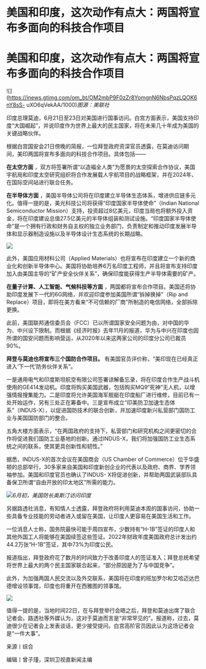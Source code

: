 # 美国和印度，这次动作有点大：两国将宣布多面向的科技合作项目

# 美国和印度，这次动作有点大：两国将宣布多面向的科技合作项目

![](https://inews.gtimg.com/om_bt/OM2mbP9F0zZr8YomgnN6NbsPqzLQOK6nY8sS-
uXO6qVekAA/1000)_图源：美联社_

印度总理莫迪，6月21日至23日对美国进行国事访问。白宫方面表示，美国支持印度“大国崛起”，并说印度作为世界上最大的民主国家，将在未来几十年成为美国的关键战略伙伴。

根据白宫国安会21日傍晚的简报，一位拜登政府资深官员透露，在莫迪访问期间，美印两国将宣布多面向的科技合作项目。具体包括——

**在太空方面**
，双方将签署所谓“以造福全人类”为愿景的太空探索合作协议，美国宇航局和印度太空研究组织将合作发展载人宇航项目的战略框架，并在2024年、在国际空间站进行联合任务。

**在半导体方面** ，美国半导体公司将在印度建立半导体生态体系，增进供应链多元化。值得一提的是，美光科技公司将获得“印度国家半导体使命”（Indian
National Semiconductor
Mission）支持，投资超过8亿美元，印度当局也将额外投入资金，将在印度建设总值27.5亿美元的半导体组装和测试设施。“印度国家半导体使命”是一个拥有行政和财务自主权的独立业务部门，负责制定和推动印度发展半导体和显示器制造设施以及半导体设计生态系统的长期战略。

![](https://inews.gtimg.com/om_bt/OOLK0tjdmEm3AJEAlHGuTpJbZVj3Xl2tFYwizpn3w8mRMAA/1000)

此外，美国应用材料公司（Applied
Materials）也将宣布在印度建立一个新的商业化和创新半导体中心。美国将协助培养6万名印度工程师，并且将宣布支持印度加入由美国主导的“矿产安全伙伴关系”，确保印度能获得生产半导体需要的矿产。

**在量子计算、人工智能、气候科技等方面** ，两国都将宣布合作项目。美国还将协助印度发展下一代的6G网络，并欢迎印度参加美国所谓“拆掉换掉”（Rip
and Replace）项目，即将在美方看来“不可信赖的厂商”所制造的电信网络，全部拆除更换。

此前，美国联邦通信委员会（FCC）已以所谓国家安全问题为由，对中国的华为、中兴设下限制。而根据《经济时报》去年11月的报道，华为与中兴在印度也因所谓的国安问题而影响营运，从2020年以来这两家公司的印度分公司已裁员90%。

**拜登与莫迪也将宣布三个国防合作项目。** 有美国官员评价称，“美印现在已经真正进入‘下一代’防务伙伴关系”。

一是通用电气和印度斯坦航空有限公司签署谅解备忘录，将在印度合作生产战斗机使用的GE414发动机。印度将购买美国武器，包括购买MQ9“死神”无人机，以增强情报搜集能力。二是印度将允许美国海军舰艇在印度船厂进行维修，目前已有一处开始运作，另有三处正在筹备中。三是宣布成立“印美防卫加速生态体系”（INDUS-X），以促进国防技术的联合创新，并加速印度新兴私营部门国防工业与美国国防部门的整合。

五角大楼方面表示，“在两国政府的支持下，私营部门和研究机构之间更密切的合作将促进我们国防工业基地的创新。通过INDUS-X，我们将加强国防工业生态系统之间的联系，使其更具创新性和韧性。”

据悉，INDUS-X的首次会议在美国商会（US Chamber of
Commerce）位于华盛顿的总部举行，30多家来自美国和印度新创企业的代表以及政府、商界、学界领袖参加。美国和印度官员也确认了INDUS-
X将促进创新，并帮助两国武装部队具备保卫所谓“自由开放的印太地区”所需的能力。

![](https://inews.gtimg.com/om_bt/Ocw57XKOyjru5ZNh9aJheMcFqiy98ZCQy1vFw5a9VWDwoAA/1000)_6月初，美国防长奥斯汀访问印度_

另据路透社消息，有知情人士透露，拜登政府将利用莫迪本周的国事访问，协助一些具备专业技能的劳动者进入或留在美国，让印度人更容易在美国生活和工作。

一位消息人士称，国务院最快可能于周四宣布，少数持有“H-1B”签证的印度人和其他外国工人将能够在美国续签这些签证。2022年财政年度美国政府总计发出约44.2万张“H-1B”签证，其中73%为印度公民。

报道指出，拜登政府花了数月的时间致力于改善印度人的签证准入；拜登总统希望将世界上最大的两个民主国家联合起来，“部分原因是为了与中国竞争”。

此外，为加强两国人民交流以及外交联系，美国将在印度的班加罗尔和艾哈迈达巴德增设领事馆，印度也将重开在西雅图的领事馆。

![](https://inews.gtimg.com/om_bt/OImqmHyRZFNTg33FyHr4hEy2cl33NOrhFtmJZIKR8OswgAA/1000)

值得一提的是，当地时间22日，在与拜登举行会晤之后，拜登和莫迪出席了联合记者会。路透社等外媒认为，这对于莫迪而言是“非常罕见的”。报道称，过去，莫迪很少在记者会上发表谈话，更少接受提问。白宫高阶官员因此认为这场记者会是“一件大事”。

来源丨综合

编辑丨曾子瑾，深圳卫视直新闻主编

